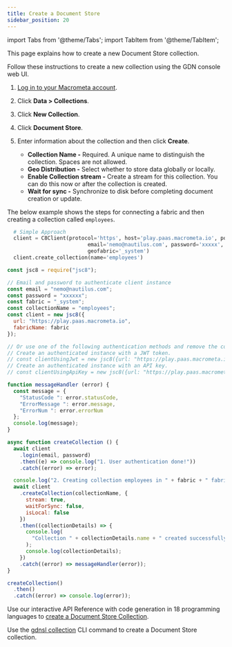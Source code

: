 ```yaml
---
title: Create a Document Store
sidebar_position: 20
---
```


import Tabs from '@theme/Tabs';
import TabItem from '@theme/TabItem';

This page explains how to create a new Document Store collection.

<Tabs groupId="operating-systems">
<TabItem value="console" label="Web Console">

Follow these instructions to create a new collection using the GDN console web UI.

1. [Log in to your Macrometa account](https://auth-play.macrometa.io/).
2. Click **Data > Collections**.
3. Click **New Collection**.
4. Click **Document Store**.
5. Enter information about the collection and then click **Create**.

   - **Collection Name -** Required. A unique name to distinguish the collection. Spaces are not allowed.
   - **Geo Distribution -** Select whether to store data globally or locally.
   - **Enable Collection stream -** Create a stream for this collection. You can do this now or after the collection is created.
   - **Wait for sync -** Synchronize to disk before completing document creation or update.

</TabItem>
<TabItem value="py" label="Python SDK">

The below example shows the steps for connecting a fabric and then creating a collection called `employees`.

```py
  # Simple Approach
  client = C8Client(protocol='https', host='play.paas.macrometa.io', port=443,
                          email='nemo@nautilus.com', password='xxxxx',
                          geofabric='_system')
  client.create_collection(name='employees')
```

</TabItem>
<TabItem value="js" label="Javascript SDK">

```js
const jsc8 = require("jsc8");

// Email and password to authenticate client instance
const email = "nemo@nautilus.com";
const password = "xxxxxx";
const fabric = "_system";
const collectionName = "employees";
const client = new jsc8({
  url: "https://play.paas.macrometa.io",
  fabricName: fabric
});

// Or use one of the following authentication methods and remove the commenting.
// Create an authenticated instance with a JWT token.
// const clientUsingJwt = new jsc8({url: "https://play.paas.macrometa.io" , token: "XXXX" , fabricName: fabric});
// Create an authenticated instance with an API key.
// const clientUsingApiKey = new jsc8({url: "https://play.paas.macrometa.io" , apiKey: "XXXX" , fabricName: fabric });

function messageHandler (error) {
  const message = {
    "StatusCode ": error.statusCode,
    "ErrorMessage ": error.message,
    "ErrorNum ": error.errorNum
  };
  console.log(message);
}

async function createCollection () {
  await client
    .login(email, password)
    .then((e) => console.log("1. User authentication done!"))
    .catch((error) => error);

  console.log("2. Creating collection employees in " + fabric + " fabric");
  await client
    .createCollection(collectionName, {
      stream: true,
      waitForSync: false,
      isLocal: false
    })
    .then((collectionDetails) => {
      console.log(
        "Collection " + collectionDetails.name + " created successfully"
      );
      console.log(collectionDetails);
    })
    .catch((error) => messageHandler(error));
}

createCollection()
  .then()
  .catch((error) => console.log(error));
```

</TabItem>
<TabItem value="apo" label="REST API">

Use our interactive API Reference with code generation in 18 programming languages to [create a Document Store Collection](https://www.macrometa.com/docs/api#/operations/handleCommandPost:CreateCollection). 

</TabItem>
<TabItem value="cli" label="CLI">

Use the [gdnsl collection](../../cli/collections-cli) CLI command to create a Document Store collection.

</TabItem>
</Tabs>  
